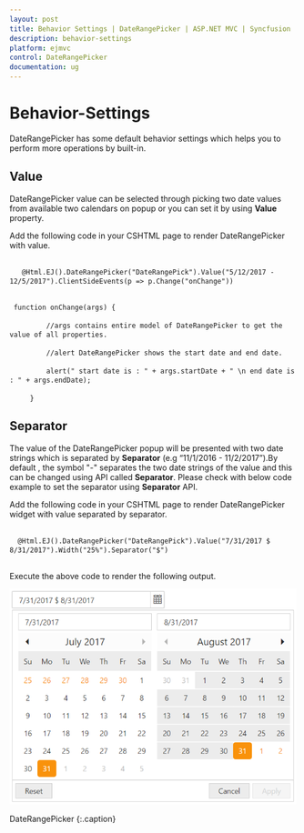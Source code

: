 ```yaml
---
layout: post
title: Behavior Settings | DateRangePicker | ASP.NET MVC | Syncfusion
description: behavior-settings
platform: ejmvc
control: DateRangePicker
documentation: ug
---
```


# Behavior-Settings

DateRangePicker has some default behavior settings which helps you to perform more operations by built-in.

## Value

DateRangePicker value can be selected through picking two date values from available two calendars on popup or you can set it by using **Value** property.

Add the following code in your CSHTML page to render DateRangePicker with value.

   ~~~ cshtml

      @Html.EJ().DateRangePicker("DateRangePick").Value("5/12/2017 - 12/5/2017").ClientSideEvents(p => p.Change("onChange"))

   ~~~  

   ~~~ cshtml

    function onChange(args) {

            //args contains entire model of DateRangePicker to get the value of all properties.

            //alert DateRangePicker shows the start date and end date.

            alert(" start date is : " + args.startDate + " \n end date is : " + args.endDate);

        }

   ~~~  

## Separator

The value of the DateRangePicker popup will be presented with two date strings which is separated by **Separator** (e.g “11/1/2016 - 11/2/2017”).By default , the symbol "-" separates the two date strings of the value and this can be changed using API called **Separator**. Please check with below code example to set the separator using **Separator** API.

Add the following code in your CSHTML page to render DateRangePicker widget with value separated by separator.

   ~~~ cshtml

     @Html.EJ().DateRangePicker("DateRangePick").Value("7/31/2017 $ 8/31/2017").Width("25%").Separator("$")
    
   ~~~

Execute the above code to render the following output.
  
![](Behavior-Settings_images/behavior-settings.png)
    
DateRangePicker
{:.caption}